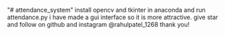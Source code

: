 "# attendance_system" 
install opencv and tkinter in anaconda and run attendance.py i have made a gui interface so it is more attractive.
give star and follow on github and instagram @rahulpatel_1268
thank you!
